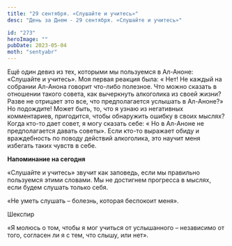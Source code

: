 ```yaml
---
title: "29 сентября. «Слушайте и учитесь»"
desc: "День за Днем - 29 сентября. «Слушайте и учитесь»"

id: "273"
heroImage: ""
pubDate: 2023-05-04
moth: "sentyabr"
---
```


Ещё один девиз из тех, которыми мы пользуемся в Ал-Аноне: «Слушайте и
учитесь». Моя первая реакция была: « Нет! Не каждый на собрании Ал-Анона
говорит что-либо полезное. Что можно сказать в отношении такого совета, как
вычеркнуть алкоголика из своей жизни? Разве не отрицает это все, что
предполагается услышать в Ал-Аноне?» Но подождите! Может быть, то, что я узнаю
из негативных комментариев, пригодится, чтобы обнаружить ошибку в своих
мыслях? Когда кто-то дает совет, я могу сказать себе: « Но в Ал-Аноне не
предполагается давать советы». Если кто-то выражает обиду и враждебность по
поводу действий алкоголика, это научит меня избегать таких чувств в себе.

**Напоминание на сегодня**

«Слушайте и учитесь» звучит как заповедь, если мы правильно пользуемся этими
словами. Мы не достигнем прогресса в мыслях, если будем слушать только себя.

«Не уметь слушать – болезнь, которая беспокоит меня».

Шекспир

«Я молюсь о том, чтобы я мог учиться от услышанного – независимо от того,
согласен ли я с тем, что слышу, или нет».
